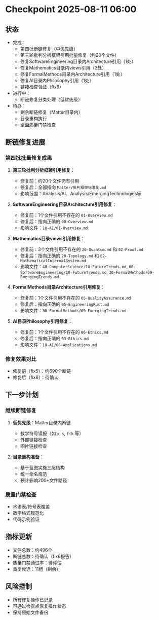 # Checkpoint 2025-08-11 06:00

## 状态

- 完成：
  - 第四批断链修复（中优先级）
  - 第三轮批判分析框架引用批量修复（约20个文件）
  - 修复SoftwareEngineering目录内Architecture引用（1处）
  - 修复Mathematics目录内views引用（3处）
  - 修复FormalMethods目录内Architecture引用（1处）
  - 修复AI目录内Philosophy引用（1处）
  - 链接检查验证（fix6）
- 进行中：
  - 断链修复分类处理（低优先级）
- 待办：
  - 剩余断链修复（Matter目录内）
  - 目录重构执行
  - 全面质量门禁检查

## 断链修复进展

### 第四批批量修复成果

1. **第三轮批判分析框架引用修复**：
   - 修复前：约20个文件仍有引用
   - 修复后：全部指向 `Matter/批判框架标准化.md`
   - 影响范围：Analysis/AI、Analysis/EmergingTechnologies等

2. **SoftwareEngineering目录Architecture引用修复**：
   - 修复前：1个文件引用不存在的 `01-Overview.md`
   - 修复后：指向正确的 `00-Overview.md`
   - 影响文件：`10-AI/01-Overview.md`

3. **Mathematics目录views引用修复**：
   - 修复前：3个文件引用不存在的 `20-Quantum.md` 和 `02-Proof.md`
   - 修复后：指向正确的 `20-Topology.md` 和 `02-MathematicalInternalSystem.md`
   - 影响文件：`40-ComputerScience/10-FutureTrends.md`, `60-SoftwareEngineering/10-FutureTrends.md`, `30-FormalMethods/09-EmergingTrends.md`

4. **FormalMethods目录Architecture引用修复**：
   - 修复前：1个文件引用不存在的 `05-QualityAssurance.md`
   - 修复后：指向正确的 `05-EngineeringRust.md`
   - 影响文件：`30-FormalMethods/09-EmergingTrends.md`

5. **AI目录Philosophy引用修复**：
   - 修复前：1个文件引用不存在的 `06-Ethics.md`
   - 修复后：指向正确的 `03-Ethics.md`
   - 影响文件：`10-AI/06-Applications.md`

### 修复效果对比

- 修复前（fix5）：约690个断链
- 修复后（fix6）：待确认

## 下一步计划

### 继续断链修复

1. **低优先级**：Matter目录内断链
   - 数学符号误报（如 `x`, `s`, `f(k` 等）
   - 外部链接检查
   - 图片链接检查

2. **目录重构准备**：
   - 基于蓝图实施三层结构
   - 统一命名规范
   - 预计影响200+文件路径

### 质量门禁检查

- 术语表/符号表覆盖
- 数学格式规范化
- 代码示例验证

## 指标更新

- 文件总数：约496个
- 断链总数：待确认（fix6报告）
- 质量门禁通过率：待评估
- 重复候选：11组（剩余）

## 风险控制

- 所有修复操作已记录
- 可通过检查点恢复操作状态
- 保持原始文件备份
